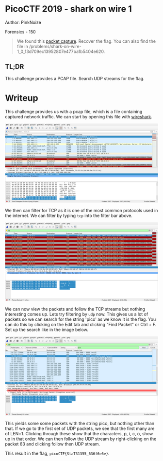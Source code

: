 # PicoCTF 2019 - shark on wire 1
Author: PinkNoize

Forensics - 150

> We found this [packet capture](https://2019shell1.picoctf.com/static/ae9ca8cff43ed638ed5d137f9ece7455/capture.pcap). Recover the flag. You can also find the file in /problems/shark-on-wire-1_0_13d709ec13952807e477ba1b5404e620.

## TL;DR

This challenge provides a PCAP file. Search UDP streams for the flag.

# Writeup

This challenge provides us with a pcap file, which is a file containing captured network traffic. We can start by opening this file with [wireshark](https://www.wireshark.org/).

![](assets/sharkOnWire1Wireshark.png)

We then can filter for TCP as it is one of the most common protocols used in the internet. We can filter by typing `tcp` into the filter bar above.

![](assets/sharkOnWire1TCP.png)

We can now view the packets and follow the TCP streams but nothing interesting comes up. Lets try filtering by `udp` now. This gives us a lot of packets so we can search for the string 'pico' as we know it is the flag. You can do this by clicking on the Edit tab and clicking "Find Packet" or Ctrl + F. Set up the search like in the image below.

![](assets/sharkOnWire1UDPSearch.png)

This yields some some packets with the string pico, but nothing other than that. If we go to the first set of UDP packets, we see that the first many are of LEN=1. Clicking through these show that the characters, p, i, c, o, show up in that order. We can then follow the UDP stream by right-clicking on the packet 63 and clicking follow then UDP stream.

This result in the flag, `picoCTF{StaT31355_636f6e6e}`.